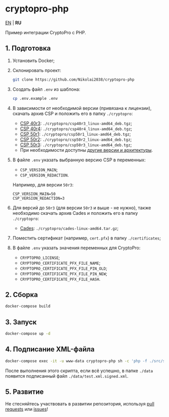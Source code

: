 # cryptopro-php

[EN](README.md) | **RU**

Пример интеграции CryptoPro с PHP.

## 1. Подготовка

1. Установить Docker;
2. Склонировать проект:

    ```sh
    git clone https://github.com/Nikolai2038/cryptopro-php
    ```

3. Создать файл `.env` из шаблона:

    ```sh
    cp .env.example .env
    ```

4. В зависимости от необходимой версии (привязана к лицензии), скачать архив CSP и положить его в папку `./cryptopro`:

    - [CSP 40r3](https://cryptopro.ru/sites/default/files/private/csp/40/9944/linux-amd64_deb.tgz): `./cryptopro/csp40r3_linux-amd64_deb.tgz`;
    - [CSP 40r4](https://cryptopro.ru/sites/default/files/private/csp/40/9963/linux-amd64_deb.tgz): `./cryptopro/csp40r4_linux-amd64_deb.tgz`;
    - [CSP 50r1](https://cryptopro.ru/sites/default/files/private/csp/50/11455/linux-amd64_deb.tgz): `./cryptopro/csp50r1_linux-amd64_deb.tgz`;
    - [CSP 50r2](https://cryptopro.ru/sites/default/files/private/csp/50/12000/linux-amd64_deb.tgz): `./cryptopro/csp50r2_linux-amd64_deb.tgz`;
    - [CSP 50r3](https://cryptopro.ru/sites/default/files/private/csp/50/13000/linux-amd64_deb.tgz): `./cryptopro/csp50r3_linux-amd64_deb.tgz`;
    - При необходимости доступны [другие версии и архитектуры](https://cryptopro.ru/products/csp/downloads).

5. В файле `.env` указать выбранную версию CSP в переменных:

    - `CSP_VERSION_MAIN`;
    - `CSP_VERSION_REDACTION`.

    Например, для версии `50r3`:

    ```env
    CSP_VERSION_MAIN=50
    CSP_VERSION_REDACTION=3
    ```

6. Для версий до `50r3` (для версии `50r3` и выше - не нужно), также необходимо скачать архив Cades и положить его в папку `./cryptopro`:

    - [Cades](https://cryptopro.ru/sites/default/files/products/cades/current_release_2_0/cades-linux-amd64.tar.gz): `./cryptopro/cades-linux-amd64.tar.gz`;

7. Поместить сертификат (например, `cert.pfx`) в папку `./certificates`;
8. В файле `.env` указать значения переменных для CryptoPro:

    - `CRYPTOPRO_LICENSE`;
    - `CRYPTOPRO_CERTIFICATE_PFX_FILE_NAME`;
    - `CRYPTOPRO_CERTIFICATE_PFX_FILE_PIN_OLD`;
    - `CRYPTOPRO_CERTIFICATE_PFX_FILE_PIN_NEW`;
    - `CRYPTOPRO_CERTIFICATE_PFX_FILE_HASH`.

## 2. Сборка

```sh
docker-compose build
```

## 3. Запуск

```sh
docker-compose up -d
```

## 4. Подписание XML-файла

```sh
docker-compose exec -it -u www-data cryptopro-php sh -c 'php -f ./src/sign_xml.php ./data/test.xml'
```

После выполнения этого скрипта, если всё успешно, в папке `./data` появится подписанный файл `./data/test.xml.signed.xml`.

## 5. Развитие

Не стесняйтесь участвовать в развитии репозитория, используя [pull requests](https://github.com/Nikolai2038/cryptopro-php/pulls) или [issues](https://github.com/Nikolai2038/cryptopro-php/issues)!
